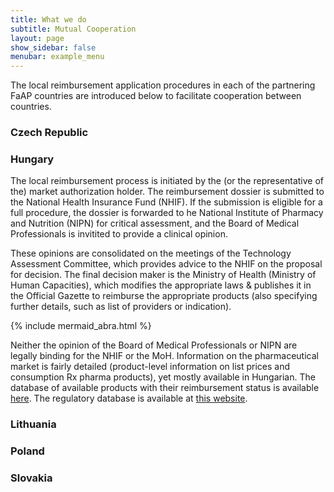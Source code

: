 ```yaml
---
title: What we do
subtitle: Mutual Cooperation
layout: page
show_sidebar: false
menubar: example_menu
---
```


The local reimbursement application procedures in each of the partnering FaAP countries are introduced below to facilitate cooperation
between countries.

### Czech Republic

### Hungary

The local reimbursement process is initiated by the (or the representative of the) market authorization holder. The reimbursement dossier is submitted to the National Health Insurance Fund (NHIF). 
If the submission is eligible for a full procedure, the dossier is forwarded to he National Institute of Pharmacy and Nutrition (NIPN) for critical assessment, and 
the Board of Medical Professionals is invitited to provide a clinical opinion. 

These opinions are consolidated on the meetings of the Technology Assessment Committee, which provides advice to the NHIF on the proposal for decision. 
The final decision maker is the Ministry of Health (Ministry of Human Capacities), which modifies the appropriate laws & publishes it in the Official Gazette 
to reimburse the appropriate products (also specifying further details, such as list of providers or indication).
 
{% include mermaid_abra.html %}

Neither the opinion of the Board of Medical Professionals or NIPN are legally binding for the NHIF or the MoH. 
Information on the pharmaceutical market is fairly detailed (product-level information on list prices and consumption Rx pharma products), yet mostly available in Hungarian. 
The database of available products with their reimbursement status is available [here](http://www.oep.hu/felso_menu/szakmai_oldalak/gyogyszer_segedeszkoz_gyogyfurdo_tamogatas/egeszsegugyi_vallalkozasoknak/pupha/Vegleges_PUPHA.html?target=_blank). The regulatory database is available at [this website](https://ogyei.gov.hu/drug_database?target=_blank).

### Lithuania

### Poland

### Slovakia
